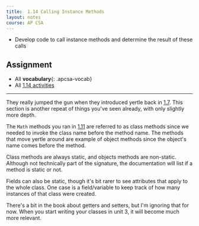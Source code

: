 ```yaml
---
title:  1.14 Calling Instance Methods
layout: notes
course: AP CSA
---
```


- Develop code to call instance methods and determine the result of these calls

## Assignment

- All **vocabulary**{: .apcsa-vocab}
- All [1.14 activities](https://runestone.academy/ns/books/published/manvillehighschool_csawesome2_2526/topic-1-14-calling-instance-methods.html)

---

They really jumped the gun when they introduced yertle back in [1.7](./1-7-apis-and-libraries.md). This section is another repeat of things you've seen already, with only slightly more depth.

The `Math` methods you ran in [1.11](./1-11-using-the-math-class.md) are referred to as class methods since we needed to invoke the class name before the method name. The methods that move yertle around are example of object methods since the object's name comes before the method.

Class methods are always static, and objects methods are non-static. Although not technically part of the signature, the documentation will list if a method is static or not.

Fields can also be static, though it's  bit rarer to see attributes that apply to the whole class. One case is a field/variable to keep track of how many instances of that class were created.

There's a bit in the book about getters and setters, but I'm ignoring that for now. When you start writing your classes in unit 3, it will become much more relevant.
